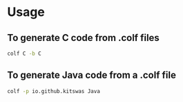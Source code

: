 # Usage

## To generate C code from .colf files

```bash
colf C -b C
```

## To generate Java code from a .colf file

```bash
colf -p io.github.kitswas Java
```
